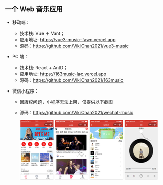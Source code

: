 ## 一个 Web 音乐应用

- 移动端：

  - 技术栈: Vue ＋ Vant；
  - 应用地址: https://vue3-music-fawn.vercel.app
  - 源码：https://github.com/VikiChan2021/vue3-music

- PC 端：

  - 技术栈: React + AntD；
  - 应用地址: https://163music-lac.vercel.app
  - 源码：https://github.com/VikiChan2021/163music

- 微信小程序：

  - 因版权问题，小程序无法上架，仅提供以下截图
  - 源码：https://github.com/VikiChan2021/wechat-music

    <img src="./wechat-photo/uTools_1636631615167.png" alt="|right|200x200" style="zoom:25%;"  />
    <img src="./wechat-photo/uTools_1636631686944.png" alt="|right|200x200" style="zoom:25%;"  />
    <img src="./wechat-photo/uTools_1636631736814.png" alt="|right|200x200" style="zoom:25%;"  />
    <img src="./wechat-photo/uTools_1636631845831.png" alt="|right|200x200" style="zoom:25%;"  />
